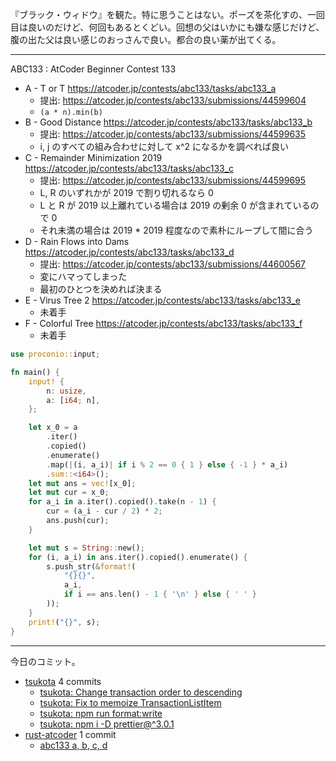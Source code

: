 『ブラック・ウィドウ』を観た。特に思うことはない。ポーズを茶化すの、一回目は良いのだけど、何回もあるとくどい。回想の父はいかにも嫌な感じだけど、腹の出た父は良い感じのおっさんで良い。都合の良い薬が出てくる。

---

ABC133 : AtCoder Beginner Contest 133

- A - T or T
  <https://atcoder.jp/contests/abc133/tasks/abc133_a>
  - 提出: <https://atcoder.jp/contests/abc133/submissions/44599604>
  - `(a * n).min(b)`
- B - Good Distance
  <https://atcoder.jp/contests/abc133/tasks/abc133_b>
  - 提出: <https://atcoder.jp/contests/abc133/submissions/44599635>
  - i, j のすべての組み合わせに対して x^2 になるかを調べれば良い
- C - Remainder Minimization 2019
  <https://atcoder.jp/contests/abc133/tasks/abc133_c>
  - 提出: <https://atcoder.jp/contests/abc133/submissions/44599695>
  - L, R のいずれかが 2019 で割り切れるなら 0
  - L と R が 2019 以上離れている場合は 2019 の剰余 0 が含まれているので 0
  - それ未満の場合は 2019 * 2019 程度なので素朴にループして間に合う
- D - Rain Flows into Dams
  <https://atcoder.jp/contests/abc133/tasks/abc133_d>
  - 提出: <https://atcoder.jp/contests/abc133/submissions/44600567>
  - 変にハマってしまった
  - 最初のひとつを決めれば決まる
- E - Virus Tree 2
  <https://atcoder.jp/contests/abc133/tasks/abc133_e>
  - 未着手
- F - Colorful Tree
  <https://atcoder.jp/contests/abc133/tasks/abc133_f>
  - 未着手

```rust
use proconio::input;

fn main() {
    input! {
        n: usize,
        a: [i64; n],
    };

    let x_0 = a
        .iter()
        .copied()
        .enumerate()
        .map(|(i, a_i)| if i % 2 == 0 { 1 } else { -1 } * a_i)
        .sum::<i64>();
    let mut ans = vec![x_0];
    let mut cur = x_0;
    for a_i in a.iter().copied().take(n - 1) {
        cur = (a_i - cur / 2) * 2;
        ans.push(cur);
    }

    let mut s = String::new();
    for (i, a_i) in ans.iter().copied().enumerate() {
        s.push_str(&format!(
            "{}{}",
            a_i,
            if i == ans.len() - 1 { '\n' } else { ' ' }
        ));
    }
    print!("{}", s);
}
```

---

今日のコミット。

- [tsukota](https://github.com/bouzuya/tsukota) 4 commits
  - [tsukota: Change transaction order to descending](https://github.com/bouzuya/tsukota/commit/ab2705b05587d8774674aa29243c1cf0a9a9d6a3)
  - [tsukota: Fix to memoize TransactionListItem](https://github.com/bouzuya/tsukota/commit/87a51964635707af0f8f5d150d0b8c5118fb9b01)
  - [tsukota: npm run format:write](https://github.com/bouzuya/tsukota/commit/5733cb14ffb55c6479a46bb478e6137af1163d05)
  - [tsukota: npm i -D prettier@^3.0.1](https://github.com/bouzuya/tsukota/commit/ca2cc1e4b4d5134e7a5d39136d962497ffd33d1f)
- [rust-atcoder](https://github.com/bouzuya/rust-atcoder) 1 commit
  - [abc133 a, b, c, d](https://github.com/bouzuya/rust-atcoder/commit/90a08f84711528ab35322749ced199f91ffdd488)

